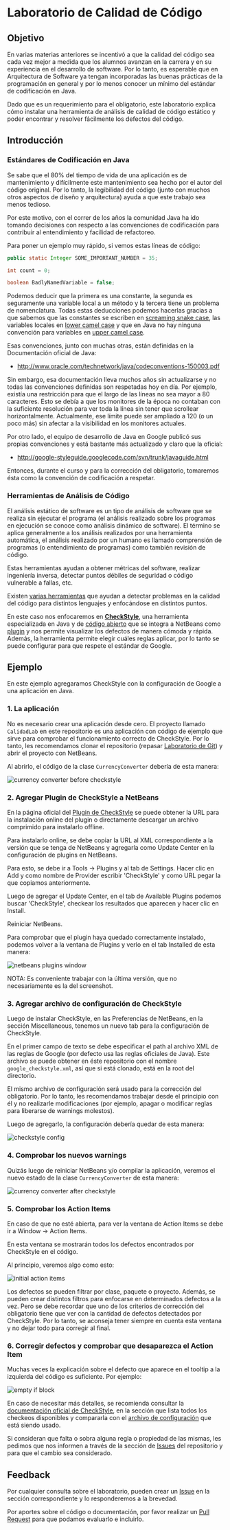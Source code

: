 # Laboratorio de Calidad de Código

## Objetivo
En varias materias anteriores se incentivó a que la calidad del código sea cada vez mejor a medida que los alumnos avanzan en la carrera y en su experiencia en el desarrollo de software. Por lo tanto, es esperable que en Arquitectura de Software ya tengan incorporadas las buenas prácticas de la programación en general y por lo menos conocer un mínimo del estándar de codificación en Java.

Dado que es un requerimiento para el obligatorio, este laboratorio explica cómo instalar una herramienta de análisis de calidad de código estático y poder encontrar y resolver fácilmente los defectos del código.

## Introducción

### Estándares de Codificación en Java

Se sabe que el 80% del tiempo de vida de una aplicación es de mantenimiento y difícilmente este mantenimiento sea hecho por el autor del código original. Por lo tanto, la legibilidad del código (junto con muchos otros aspectos de diseño y arquitectura) ayuda a que este trabajo sea menos tedioso.

Por este motivo, con el correr de los años la comunidad Java ha ido tomando decisiones con respecto a las convenciones de codificación para contribuir al entendimiento y facilidad de refactoreo.

Para poner un ejemplo muy rápido, si vemos estas líneas de código:

```java
public static Integer SOME_IMPORTANT_NUMBER = 35;

int count = 0;

boolean BadlyNamedVariable = false;
```

Podemos deducir que la primera es una constante, la segunda es seguramente una variable local a un método y la tercera tiene un problema de nomenclatura. Todas estas deducciones podemos hacerlas gracias a que sabemos que las constantes se escriben en [screaming snake case](http://en.wikipedia.org/wiki/Snake_case), las variables locales en [lower camel case](http://en.wikipedia.org/wiki/CamelCase) y que en Java no hay ninguna convención para variables en [upper camel case](http://en.wikipedia.org/wiki/CamelCase).

Esas convenciones, junto con muchas otras, están definidas en la Documentación oficial de Java:

- http://www.oracle.com/technetwork/java/codeconventions-150003.pdf

Sin embargo, esa documentación lleva muchos años sin actualizarse y no todas las convenciones definidas son respetadas hoy en día. Por ejemplo, existía una restricción para que el largo de las líneas no sea mayor a 80 caracteres. Esto se debía a que los monitores de la época no contaban con la suficiente resolución para ver toda la línea sin tener que scrollear horizontalmente. Actualmente, ese límite puede ser ampliado a 120 (o un poco más) sin afectar a la visibilidad en los monitores actuales.

Por otro lado, el equipo de desarrollo de Java en Google publicó sus propias convenciones y está bastante más actualizado y claro que la oficial:

- http://google-styleguide.googlecode.com/svn/trunk/javaguide.html

Entonces, durante el curso y para la corrección del obligatorio, tomaremos ésta como la convención de codificación a respetar.

### Herramientas de Análisis de Código

El análisis estático de software es un tipo de análisis de software que se realiza sin ejecutar el programa (el análisis realizado sobre los programas en ejecución se conoce como análisis dinámico de software). El término se aplica generalmente a los análisis realizados por una herramienta automática, el análisis realizado por un humano es llamado comprensión de programas (o entendimiento de programas) como también revisión de código.

Estas herramientas ayudan a obtener métricas del software, realizar ingeniería inversa, detectar puntos débiles de seguridad o código vulnerable a fallas, etc.

Existen [varias herramientas](http://es.wikipedia.org/wiki/Anexo:Herramientas_para_el_an%C3%A1lisis_est%C3%A1tico_de_software) que ayudan a detectar problemas en la calidad del código para distintos lenguajes y enfocándose en distintos puntos.

En este caso nos enfocaremos en [**CheckStyle**](http://checkstyle.sourceforge.net/), una herramienta especializada en Java y de [código abierto](https://github.com/checkstyle/checkstyle) que se integra a NetBeans como [plugin](http://www.sickboy.cz/checkstyle/download.html) y nos permite visualizar los defectos de manera cómoda y rápida. Además, la herramienta permite elegir cuáles reglas aplicar, por lo tanto se puede configurar para que respete el estándar de Google.

## Ejemplo
En este ejemplo agregaramos CheckStyle con la configuración de Google a una aplicación en Java.

### 1. La aplicación

No es necesario crear una aplicación desde cero. El proyecto llamado `CalidadLab` en este repositorio es una aplicación con código de ejemplo que sirve para comprobar el funcionamiento correcto de CheckStyle. Por lo tanto, les recomendamos clonar el repositorio (repasar [Laboratorio de Git](https://github.com/arqsoftort/git)) y abrir el proyecto con NetBeans.

Al abrirlo, el código de la clase `CurrencyConverter` debería de esta manera:

![currency converter before checkstyle](http://cl.ly/image/3h18353f1U2K/Image%202014-09-08%20at%2017%3A10%3A14.png)

### 2. Agregar Plugin de CheckStyle a NetBeans

En la página oficial del [Plugin de CheckStyle](http://www.sickboy.cz/checkstyle/download.html) se puede obtener la URL para la instalación online del plugin o directamente descargar un archivo comprimido para instalarlo offline.

Para instalarlo online, se debe copiar la URL al XML correspondiente a la versión que se tenga de NetBeans y agregarla como Update Center en la configuración de plugins en NetBeans.

Para esto, se debe ir a Tools -> Plugins y al tab de Settings. Hacer clic en Add y como nombre de Provider escribir 'CheckStyle' y como URL pegar la que copiamos anteriormente.

Luego de agregar el Update Center, en el tab de Available Plugins podemos buscar 'CheckStyle', checkear los resultados que aparecen y hacer clic en Install.

Reiniciar NetBeans.

Para comprobar que el plugin haya quedado correctamente instalado, podemos volver a la ventana de Plugins y verlo en el tab Installed de esta manera:

![netbeans plugins window](http://cl.ly/image/2Z3U2N2V2G0R/Image%202014-09-08%20at%2017%3A00%3A46.png)

NOTA: Es conveniente trabajar con la última versión, que no necesariamente es la del screenshot.

### 3. Agregar archivo de configuración de CheckStyle

Luego de instalar CheckStyle, en las Preferencias de NetBeans, en la sección Miscellaneous, tenemos un nuevo tab para la configuración de CheckStyle.

En el primer campo de texto se debe especificar el path al archivo XML de las reglas de Google (por defecto usa las reglas oficiales de Java). Este archivo se puede obtener en éste repositorio con el nombre `google_checkstyle.xml`, así que si está clonado, está en la root del directorio.

El mismo archivo de configuración será usado para la corrección del obligatorio. Por lo tanto, les recomendamos trabajar desde el principio con él y no realizarle modificaciones (por ejemplo, apagar o modificar reglas para liberarse de warnings molestos).

Luego de agregarlo, la configuración debería quedar de esta manera:

![checkstyle config](http://cl.ly/image/1B0g1R1J1g0j/Image%202014-09-08%20at%2016%3A54%3A06.png)

### 4. Comprobar los nuevos warnings

Quizás luego de reiniciar NetBeans y/o compilar la aplicación, veremos el nuevo estado de la clase `CurrencyConverter` de esta manera:

![currency converter after checkstyle](http://cl.ly/image/2T1b2n0W2a3w/Image%202014-09-08%20at%2017%3A17%3A26.png)

### 5. Comprobar los Action Items

En caso de que no esté abierta, para ver la ventana de Action Items se debe ir a Window -> Action Items.

En esta ventana se mostrarán todos los defectos encontrados por CheckStyle en el código.

Al principio, veremos algo como esto:

![initial action items](http://cl.ly/image/18051c1S3Q3c/Image%202014-09-08%20at%2017%3A19%3A55.png)

Los defectos se pueden filtrar por clase, paquete o proyecto. Además, se pueden crear distintos filtros para enfocarse en determinados defectos a la vez. Pero se debe recordar que uno de los criterios de corrección del obligatorio tiene que ver con la cantidad de defectos detectados por CheckStyle. Por lo tanto, se aconseja tener siempre en cuenta esta ventana y no dejar todo para corregir al final.

### 6. Corregir defectos y comprobar que desaparezca el Action Item

Muchas veces la explicación sobre el defecto que aparece en el tooltip a la izquierda del código es suficiente. Por ejemplo:

![empty if block](http://cl.ly/image/1d1m3B2V1N0L/Image%202014-09-08%20at%2017%3A23%3A41.png)

En caso de necesitar más detalles, se recomienda consultar la [documentación oficial de CheckStyle](http://checkstyle.sourceforge.net/availablechecks.html), en la sección que lista todos los checkeos disponibles y compararla con el [archivo de configuración](https://github.com/arqsoftort/calidad/blob/master/google_checkstyle.xml) que está siendo usado.

Si consideran que falta o sobra alguna regla o propiedad de las mismas, les pedimos que nos informen a través de la sección de [Issues](https://github.com/arqsoftort/calidad/issues) del repositorio y para que el cambio sea considerado.

## Feedback
Por cualquier consulta sobre el laboratorio, pueden crear un [Issue](https://github.com/arqsoftort/calidad/issues) en la sección correspondiente y lo responderemos a la brevedad.

Por aportes sobre el código o documentación, por favor realizar un [Pull Request](https://github.com/arqsoftort/calidad/pulls) para que podamos evaluarlo e incluirlo.
